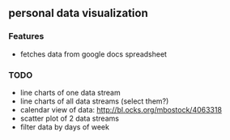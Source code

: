 ## personal data visualization

### Features
- fetches data from google docs spreadsheet

### TODO
- line charts of one data stream
- line charts of all data streams (select them?)
- calendar view of data: http://bl.ocks.org/mbostock/4063318
- scatter plot of 2 data streams
- filter data by days of week

